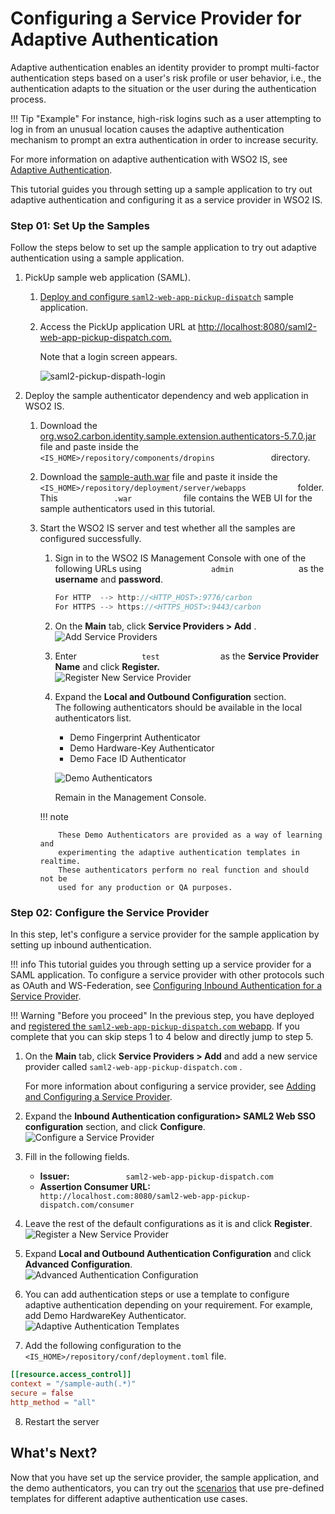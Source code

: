 # Configuring a Service Provider for Adaptive Authentication

Adaptive authentication enables an identity provider to prompt
multi-factor authentication steps based on a user's risk profile or user
behavior, i.e., the authentication adapts to the situation or the user during the authentication process.

!!! Tip "Example" 
    For instance, high-risk logins such as a user
    attempting to log in from an unusual location causes the adaptive
    authentication mechanism to prompt an extra authentication in order to
    increase security.

For more information on adaptive authentication with WSO2 IS, see
[Adaptive Authentication](../../learn/adaptive-authentication).

This tutorial guides you through setting up a sample application to try
out adaptive authentication and configuring it as a service provider in
WSO2 IS.


### Step 01: Set Up the Samples

Follow the steps below to set up the sample application to try out
adaptive authentication using a sample application.

1.  PickUp sample web application (SAML).
    1.  [Deploy and configure `saml2-web-app-pickup-dispatch`](../../learn/deploying-the-sample-app/#deploying-the-saml2-web-app-pickup-dispatch-webapp)
    sample application.

    2.  Access the PickUp application URL at
        <http://localhost:8080/saml2-web-app-pickup-dispatch.com.>

        Note that a login screen appears.
        
        ![saml2-pickup-dispath-login](../assets/img/tutorials/saml2-pickup-dispatch-login.png)

2.  Deploy the sample authenticator dependency and web application in
    WSO2 IS.

    1.  Download the [org.wso2.carbon.identity.sample.extension.authenticators-5.7.0.jar](../../assets/attachments/org.wso2.carbon.identity.sample.extension.authenticators-5.7.0.jar) file and paste inside the
        `              <IS_HOME>/repository/components/dropins             ` directory.

    2.  Download the [sample-auth.war](../../assets/attachments/sample-auth.war) file and paste it inside the `             <IS_HOME>/repository/deployment/server/webapps            `
        folder.  
        This `             .war            ` file contains the WEB UI
        for the sample authenticators used in this tutorial.
    3.  Start the WSO2 IS server and test whether all the samples are
        configured successfully.

        1.  Sign in to the WSO2 IS Management Console with one of the
            following URLs using `                admin               `
            as the **username** and **password**.

            ``` java
            For HTTP  --> http://<HTTP_HOST>:9776/carbon
            For HTTPS --> https://<HTTPS_HOST>:9443/carbon
            ```

        2.  On the **Main** tab, click **Service Providers &gt; Add**
            .  
            ![Add Service Providers](../assets/img/tutorials/add-service-providers.png)
        3.  Enter `               test              ` as the **Service
            Provider Name** and click **Register.**  
            ![Register New Service Provider](../assets/img/tutorials/add-new-sp-1.png)
        4.  Expand the **Local and Outbound Configuration** section.  
            The following authenticators should be available in the
            local authenticators list.

            -   Demo Fingerprint Authenticator
            -   Demo Hardware-Key Authenticator
            -   Demo Face ID Authenticator

            ![Demo Authenticators](../assets/img/tutorials/demo-authenticators.png)

            Remain in the Management Console.

        !!! note
        
                These Demo Authenticators are provided as a way of learning and
                experimenting the adaptive authentication templates in realtime.
                These authenticators perform no real function and should not be
                used for any production or QA purposes.
        

### Step 02: Configure the Service Provider

In this step, let's configure a service provider for the sample
application by setting up inbound authentication.

!!! info
    This tutorial guides you through setting up a service provider for a
    SAML application. To configure a service provider with other protocols
    such as OAuth and WS-Federation, see [Configuring Inbound Authentication
    for a Service Provider](../../learn/configuring-inbound-authentication-for-a-service-provider).

!!! Warning "Before you proceed" 
    In the previous step, you have deployed and
    [registered the `saml2-web-app-pickup-dispatch.com` webapp](../../learn/deploying-the-sample-app/#configuring-the-service-provider_2).
    If you complete that you can skip steps 1 to 4 below and directly jump
    to step 5.
            
1.  On the **Main** tab, click **Service Providers &gt; Add** and add a
    new service provider called ` saml2-web-app-pickup-dispatch.com ` .

    For more information about configuring a service provider, see
    [Adding and Configuring a Service
    Provider](../../learn/adding-and-configuring-a-service-provider).

2.  Expand the **Inbound Authentication configuration&gt; SAML2 Web SSO
    configuration** section, and click **Configure**.  
    ![Configure a Service Provider](../assets/img/tutorials/configure-saml-sso.png)
3.  Fill in the following fields.  
    -   **Issuer:**
        `             saml2-web-app-pickup-dispatch.com            `
    -   **Assertion Consumer URL:**
        `             http://localhost.com:8080/saml2-web-app-pickup-dispatch.com/consumer            `
4.  Leave the rest of the default configurations as it is and click
    **Register**.  
    ![Register a New Service Provider](../assets/img/tutorials/registering-a-service-provider.png)
5.  Expand **Local and Outbound Authentication Configuration** and click
    **Advanced Configuration**.  
    ![Advanced Authentication Configuration](../assets/img/tutorials/advanced-auth-config.png)
6.  You can add authentication steps or use a template to configure
    adaptive authentication depending on your requirement. For example,
    add Demo HardwareKey Authenticator.  
    ![Adaptive Authentication Templates](../assets/img/tutorials/adaptive-auth-templates.png)
7.  Add the following configuration to the `<IS_HOME>/repository/conf/deployment.toml` file. 

   ``` toml
   [[resource.access_control]]
   context = "/sample-auth(.*)"
   secure = false
   http_method = "all"
   ```    
8. Restart the server   

## What's Next?

Now that you have set up the service provider, the sample application,
and the demo authenticators, you can try out the [scenarios](../../learn/adaptive-authentication-scenarios)
that use pre-defined templates for different adaptive authentication use
cases.
